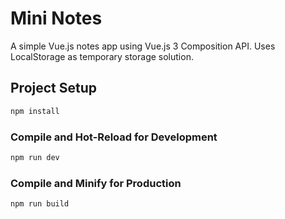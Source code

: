 # Mini Notes

A simple Vue.js notes app using Vue.js 3 Composition API. Uses LocalStorage as temporary storage solution.

## Project Setup

```sh
npm install
```

### Compile and Hot-Reload for Development

```sh
npm run dev
```

### Compile and Minify for Production

```sh
npm run build
```
